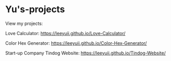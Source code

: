 # Yu's-projects

View my projects:

Love Calculator:
https://leeyuii.github.io/Love-Calculator/

Color Hex Generator:
https://leeyuii.github.io/Color-Hex-Generator/

Start-up Company Tindog Website: 
https://leeyuii.github.io/Tindog-Website/
